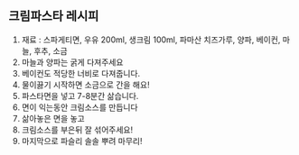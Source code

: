 ## 크림파스타 레시피



1. 재료 : 스파게티면, 우유 200ml, 생크림 100ml, 파마산 치즈가루, 양파, 베이컨, 마늘, 후추, 소금
2. 마늘과 양파는 굵게 다져주세요
3. 베이컨도 적당한 너비로 다져줍니다.
4. 물이끓기 시작하면 소금으로 간을 해요! 
5. 파스타면을 넣고 7-8분간 삶습니다.
6. 면이 익는동안 크림소스를 만듭니다
7. 삶아놓은 면을 놓고
8. 크림소스를 부은뒤 잘 섞어주세요!
9. 마지막으로 파슬리 솔솔 뿌려 마무리!

